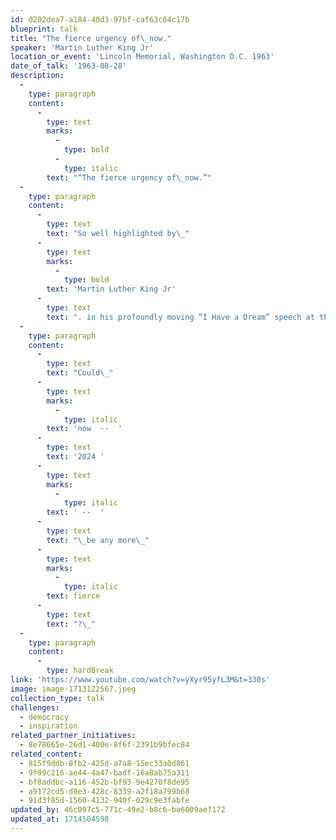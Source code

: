 ```yaml
---
id: 0202dea7-a184-40d3-97bf-caf63c64c17b
blueprint: talk
title: "The fierce urgency of\_now."
speaker: 'Martin Luther King Jr'
location_or_event: 'Lincoln Memorial, Washington D.C. 1963'
date_of_talk: '1963-08-28'
description:
  -
    type: paragraph
    content:
      -
        type: text
        marks:
          -
            type: bold
          -
            type: italic
        text: "“The fierce urgency of\_now.”"
  -
    type: paragraph
    content:
      -
        type: text
        text: "So well highlighted by\_"
      -
        type: text
        marks:
          -
            type: bold
        text: 'Martin Luther King Jr'
      -
        type: text
        text: ". in his profoundly moving “I Have a Dream” speech at the Lincoln Memorial in 1963, the phrase ‘urgency of now’ also must be applied, in the currency of 2024,\_even beyond solving racism to the higher crisis of preserving sentient life on Earth. "
  -
    type: paragraph
    content:
      -
        type: text
        text: "Could\_"
      -
        type: text
        marks:
          -
            type: italic
        text: 'now  --  '
      -
        type: text
        text: '2024 '
      -
        type: text
        marks:
          -
            type: italic
        text: ' --  '
      -
        type: text
        text: "\_be any more\_"
      -
        type: text
        marks:
          -
            type: italic
        text: fierce
      -
        type: text
        text: "?\_"
  -
    type: paragraph
    content:
      -
        type: hardBreak
link: 'https://www.youtube.com/watch?v=yXyr95yfL3M&t=330s'
image: image-1713122567.jpeg
collection_type: talk
challenges:
  - democracy
  - inspiration
related_partner_initiatives:
  - 8e78665e-26d1-400e-8f6f-2391b9bfec84
related_content:
  - 815f9ddb-8fb2-425d-a7a8-15ec33a0d861
  - 9f09c216-ae44-4a47-badf-16a8ab75a311
  - bf8addbc-a116-452b-bf93-9e4270f8de95
  - a9172cd5-d9e3-428c-8339-a2f18a799b68
  - 91d3f85d-1560-4132-940f-029c9e3fabfe
updated_by: 46c097c5-771c-49e2-b8c6-ba6009ae7172
updated_at: 1714504598
---
```

